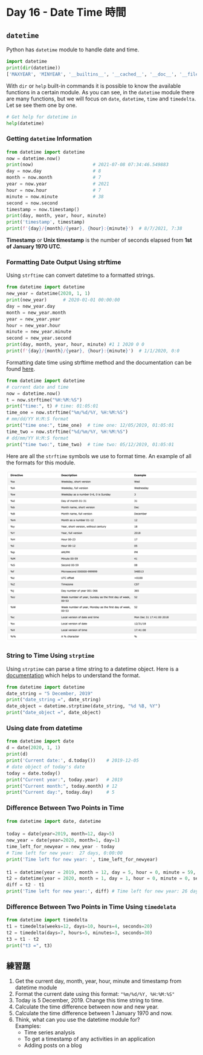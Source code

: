 # Day 16 - Date Time 時間

## `datetime`

Python has `datetime` module to handle date and time.

```py
import datetime
print(dir(datetime))
['MAXYEAR', 'MINYEAR', '__builtins__', '__cached__', '__doc__', '__file__', '__loader__', '__name__', '__package__', '__spec__', 'date', 'datetime', 'datetime_CAPI', 'sys', 'time', 'timedelta', 'timezone', 'tzinfo']
```

With `dir` or `help` built-in commands it is possible to know the available functions in a certain module. As you can see, in the `datetime` module there are many functions, but we will focus on `date`, `datetime`, `time` and `timedelta`. Let se see them one by one.

```py
# Get help for datetime in 
help(datetime)
```

### Getting `datetime` Information

```py
from datetime import datetime
now = datetime.now()
print(now)                      # 2021-07-08 07:34:46.549883
day = now.day                   # 8
month = now.month               # 7
year = now.year                 # 2021
hour = now.hour                 # 7
minute = now.minute             # 38
second = now.second
timestamp = now.timestamp()
print(day, month, year, hour, minute)
print('timestamp', timestamp)
print(f'{day}/{month}/{year}, {hour}:{minute}')  # 8/7/2021, 7:38
```

**Timestamp** or **Unix timestamp** is the number of seconds elapsed from **1st of January 1970 UTC**.

### Formatting Date Output Using strftime

Using `strftime` can convert datetime to a formatted strings.

```py
from datetime import datetime
new_year = datetime(2020, 1, 1)
print(new_year)      # 2020-01-01 00:00:00
day = new_year.day
month = new_year.month
year = new_year.year
hour = new_year.hour
minute = new_year.minute
second = new_year.second
print(day, month, year, hour, minute) #1 1 2020 0 0
print(f'{day}/{month}/{year}, {hour}:{minute}')  # 1/1/2020, 0:0
```

Formatting date time using strftime method and the documentation can be found [here](https://strftime.org/).

```py
from datetime import datetime
# current date and time
now = datetime.now()
t = now.strftime("%H:%M:%S")
print("time:", t) # time: 01:05:01
time_one = now.strftime("%m/%d/%Y, %H:%M:%S")
# mm/dd/YY H:M:S format
print("time one:", time_one)  # time one: 12/05/2019, 01:05:01
time_two = now.strftime("%d/%m/%Y, %H:%M:%S")
# dd/mm/YY H:M:S format
print("time two:", time_two)  # time two: 05/12/2019, 01:05:01
```

Here are all the `strftime` symbols we use to format time. An example of all the formats for this module.

![strftime](../images/strftime.png)

### String to Time Using `strptime`

Using `strptime` can parse a time string to a datetime object. Here is a [documentation](https://www.programiz.com/python-programming/datetime/strptime) which helps to understand the format.

```py
from datetime import datetime
date_string = "5 December, 2019"
print("date_string =", date_string)
date_object = datetime.strptime(date_string, "%d %B, %Y")
print("date_object =", date_object)
```

### Using date from datetime

```py
from datetime import date
d = date(2020, 1, 1)
print(d)
print('Current date:', d.today())    # 2019-12-05
# date object of today's date
today = date.today()
print("Current year:", today.year)   # 2019
print("Current month:", today.month) # 12
print("Current day:", today.day)     # 5
```

### Difference Between Two Points in Time

```py
from datetime import date, datetime

today = date(year=2019, month=12, day=5)
new_year = date(year=2020, month=1, day=1)
time_left_for_newyear = new_year - today
# Time left for new year:  27 days, 0:00:00
print('Time left for new year: ', time_left_for_newyear)

t1 = datetime(year = 2019, month = 12, day = 5, hour = 0, minute = 59, second = 0)
t2 = datetime(year = 2020, month = 1, day = 1, hour = 0, minute = 0, second = 0)
diff = t2 - t1
print('Time left for new year:', diff) # Time left for new year: 26 days, 23: 01: 00
```

### Difference Between Two Points in Time Using `timedelata`

```py
from datetime import timedelta
t1 = timedelta(weeks=12, days=10, hours=4, seconds=20)
t2 = timedelta(days=7, hours=5, minutes=3, seconds=30)
t3 = t1 - t2
print("t3 =", t3)
```

## 練習題

1. Get the current day, month, year, hour, minute and timestamp from datetime module
2. Format the current date using this format: `"%m/%d/%Y, %H:%M:%S"`
3. Today is 5 December, 2019. Change this time string to time.
4. Calculate the time difference between now and new year.
5. Calculate the time difference between 1 January 1970 and now.
6. Think, what can you use the datetime module for?  
   Examples:
   - Time series analysis
   - To get a timestamp of any activities in an application
   - Adding posts on a blog
